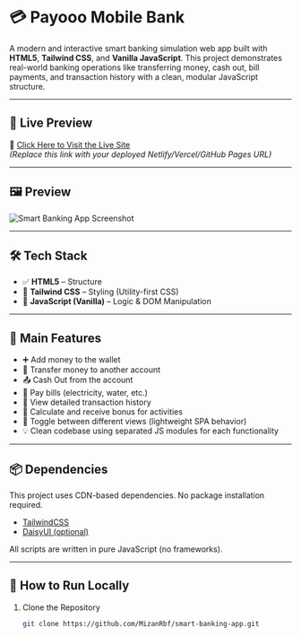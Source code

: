 
# 💳 Payooo Mobile Bank

A modern and interactive smart banking simulation web app built with **HTML5**, **Tailwind CSS**, and **Vanilla JavaScript**. This project demonstrates real-world banking operations like transferring money, cash out, bill payments, and transaction history with a clean, modular JavaScript structure.

---

## 🔗 Live Preview

🚀 [Click Here to Visit the Live Site](https://your-live-site-url.com)  
*(Replace this link with your deployed Netlify/Vercel/GitHub Pages URL)*

---

## 🖼️ Preview

![Smart Banking App Screenshot](assets/screenshot.png)

---

## 🛠️ Tech Stack

- ✅ **HTML5** – Structure
- 🎨 **Tailwind CSS** – Styling (Utility-first CSS)
- 🧠 **JavaScript (Vanilla)** – Logic & DOM Manipulation

---

## 🔑 Main Features

- ➕ Add money to the wallet
- 🔄 Transfer money to another account
- 📤 Cash Out from the account
- 🧾 Pay bills (electricity, water, etc.)
- 📜 View detailed transaction history
- 🎁 Calculate and receive bonus for activities
- 🔄 Toggle between different views (lightweight SPA behavior)
- 💡 Clean codebase using separated JS modules for each functionality

---

## 📦 Dependencies

This project uses CDN-based dependencies. No package installation required.

- [TailwindCSS](https://tailwindcss.com/)
- [DaisyUI (optional)](https://daisyui.com/)

All scripts are written in pure JavaScript (no frameworks).

---

## 🧪 How to Run Locally

1. Clone the Repository
   ```bash
   git clone https://github.com/MizanRbf/smart-banking-app.git
